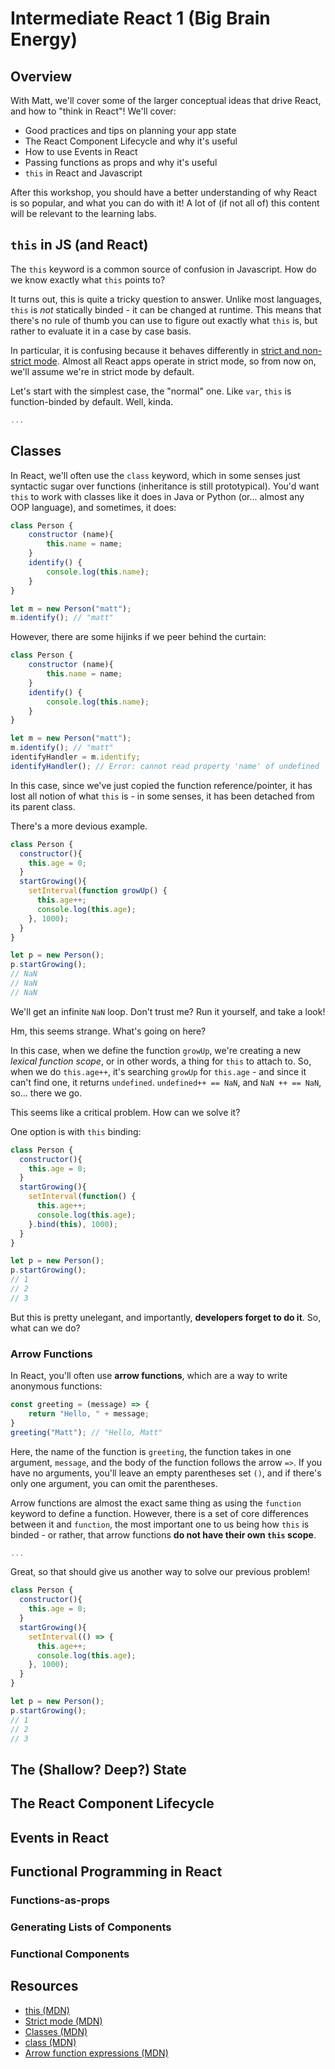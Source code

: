 # Intermediate React 1 (Big Brain Energy)

## Overview

With Matt, we'll cover some of the larger conceptual ideas that drive React, and how to "think in React"! We'll cover:

* Good practices and tips on planning your app state
* The React Component Lifecycle and why it's useful
* How to use Events in React
* Passing functions as props and why it's useful
* `this` in React and Javascript

After this workshop, you should have a better understanding of why React is so popular, and what you can do with it! A lot of (if not all of) this content will be relevant to the learning labs.

## `this` in JS (and React)

The `this` keyword is a common source of confusion in Javascript. How do we know exactly what `this` points to?

It turns out, this is quite a tricky question to answer. Unlike most languages, `this` is *not* statically binded - it can be changed at runtime. This means that there's no rule of thumb you can use to figure out exactly what `this` is, but rather to evaluate it in a case by case basis. 

In particular, it is confusing because it behaves differently in [strict and non-strict mode](https://developer.mozilla.org/en-US/docs/Web/JavaScript/Reference/Strict_mode). Almost all React apps operate in strict mode, so from now on, we'll assume we're in strict mode by default.

Let's start with the simplest case, the "normal" one. Like `var`, `this` is function-binded by default. Well, kinda.

```js
...
```

## Classes

In React, we'll often use the `class` keyword, which in some senses just syntactic sugar over functions (inheritance is still prototypical). You'd want `this` to work with classes like it does in Java or Python (or... almost any OOP language), and sometimes, it does:

```js
class Person {
    constructor (name){
        this.name = name;
    }
    identify() {
        console.log(this.name);
    }
}

let m = new Person("matt");
m.identify(); // "matt"
```

However, there are some hijinks if we peer behind the curtain:

```js
class Person {
    constructor (name){
        this.name = name;
    }
    identify() {
        console.log(this.name);
    }
}

let m = new Person("matt");
m.identify(); // "matt"
identifyHandler = m.identify;
identifyHandler(); // Error: cannot read property 'name' of undefined
```

In this case, since we've just copied the function reference/pointer, it has lost all notion of what `this` is - in some senses, it has been detached from its parent class.

There's a more devious example.

```js
class Person {
  constructor(){
    this.age = 0;
  }
  startGrowing(){
    setInterval(function growUp() {
      this.age++;
      console.log(this.age);
    }, 1000);
  }
}

let p = new Person();
p.startGrowing();
// NaN
// NaN
// NaN
```

We'll get an infinite `NaN` loop. Don't trust me? Run it yourself, and take a look!

Hm, this seems strange. What's going on here?

In this case, when we define the function `growUp`, we're creating a new *lexical function scope*, or in other words, a thing for `this` to attach to. So, when we do `this.age++`, it's searching `growUp` for `this.age` - and since it can't find one, it returns `undefined`. `undefined++ == NaN`, and `NaN ++ == NaN`, so... there we go.

This seems like a critical problem. How can we solve it?

One option is with `this` binding:

```js
class Person {
  constructor(){
    this.age = 0;
  }
  startGrowing(){
    setInterval(function() {
      this.age++;
      console.log(this.age);
    }.bind(this), 1000);
  }
}

let p = new Person();
p.startGrowing();
// 1
// 2
// 3
```

But this is pretty unelegant, and importantly, **developers forget to do it**. So, what can we do?

### Arrow Functions

In React, you'll often use **arrow functions**, which are a way to write anonymous functions:

```js
const greeting = (message) => {
    return "Hello, " + message;
}
greeting("Matt"); // "Hello, Matt"
```

Here, the name of the function is `greeting`, the function takes in one argument, `message`, and the body of the function follows the arrow `=>`. If you have no arguments, you'll leave an empty parentheses set `()`, and if there's only one argument, you can omit the parentheses.

Arrow functions are almost the exact same thing as using the `function` keyword to define a function. However, there is a set of core differences between it and `function`, the most important one to us being how `this` is binded - or rather, that arrow functions **do not have their own `this` scope**.

```js
...
```

Great, so that should give us another way to solve our previous problem!

```js
class Person {
  constructor(){
    this.age = 0;
  }
  startGrowing(){
    setInterval(() => {
      this.age++;
      console.log(this.age);
    }, 1000);
  }
}

let p = new Person();
p.startGrowing();
// 1
// 2
// 3
```

## The (Shallow? Deep?) State

## The React Component Lifecycle

## Events in React

## Functional Programming in React

### Functions-as-props

### Generating Lists of Components

### Functional Components

## Resources

* [this (MDN)](https://developer.mozilla.org/en-US/docs/Web/JavaScript/Reference/Operators/this)
* [Strict mode (MDN)](https://developer.mozilla.org/en-US/docs/Web/JavaScript/Reference/Strict_mode)
* [Classes (MDN)](https://developer.mozilla.org/en-US/docs/Web/JavaScript/Reference/Classes)
* [class (MDN)](https://developer.mozilla.org/en-US/docs/Web/JavaScript/Reference/Statements/class)
* [Arrow function expressions (MDN)](https://developer.mozilla.org/en-US/docs/Web/JavaScript/Reference/Functions/Arrow_functions)